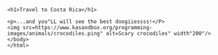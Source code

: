 <!DOCTYPE html>
<html>
    <head>
        <meta charset="utf-8">
        <title>Project: Travel webpage</title>
    <head>
    <body>
    
    <h1>Travel to Costa Rica</h1>
    
    <p>...and you"LL will see the best doogiiessss!</P>
    <img src=https://www.kasandbox.org/programming-images/animals/crocodiles.ping" alt=Scary crocodiles" width"200"/>
    </body>
    </html>
